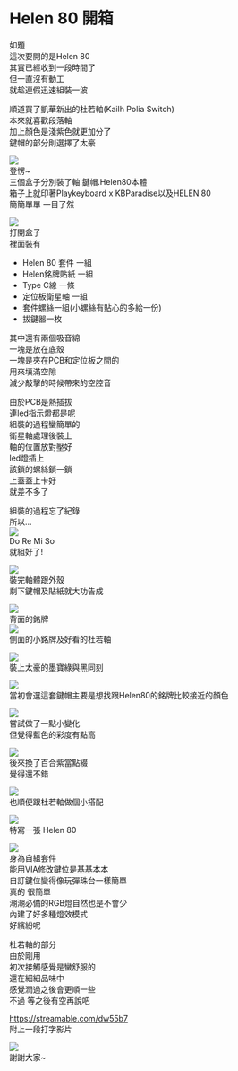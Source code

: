 # Helen 80 開箱
  
  
如題  
這次要開的是Helen 80  
其實已經收到一段時間了  
但一直沒有動工  
就趁連假迅速組裝一波  
  
順道買了凱華新出的杜若軸(Kailh Polia Switch)  
本來就喜歡段落軸  
加上顏色是淺紫色就更加分了  
鍵帽的部分則選擇了太豪  
  
![](https://i.imgur.com/qhxpIxa.jpg)  
登愣~  
三個盒子分別裝了軸.鍵帽.Helen80本體  
箱子上就印著Playkeyboard x KBParadise以及HELEN 80  
簡簡單單 一目了然  
  
  
![](https://i.imgur.com/eVsUr3X.jpg)  
打開盒子  
裡面裝有  
- Helen 80 套件 一組  
- Helen銘牌貼紙 一組  
- Type C線 一條  
- 定位板衛星軸 一組  
- 套件螺絲一組(小螺絲有貼心的多給一份)  
- 拔鍵器一枚  
  
其中還有兩個吸音綿  
一塊是放在底殼  
一塊是夾在PCB和定位板之間的  
用來填滿空隙   
減少敲擊的時候帶來的空腔音  
  
由於PCB是熱插拔  
連led指示燈都是呢  
組裝的過程蠻簡單的  
衛星軸處理後裝上  
軸的位置放對壓好  
led燈插上  
該鎖的螺絲鎖一鎖  
上蓋蓋上卡好  
就差不多了  
  
組裝的過程忘了紀錄  
所以...  
![](https://i.imgur.com/7kz4VED.jpg)  
Do Re Mi So  
就組好了!  
  
![](https://i.imgur.com/Eea3dzW.jpg)  
裝完軸體跟外殼  
剩下鍵帽及貼紙就大功告成  
  
![](https://i.imgur.com/j0ulF0l.jpg)  
背面的銘牌  
![](https://i.imgur.com/NuQFspU.jpg)  
側面的小銘牌及好看的杜若軸  
  
![](https://i.imgur.com/2qG2sZM.jpg)  
裝上太豪的墨寶綠與黑同刻  
  
![](https://i.imgur.com/P37Br9C.jpg)  
當初會選這套鍵帽主要是想找跟Helen80的銘牌比較接近的顏色  
  
![](https://i.imgur.com/sqAwqm8.jpg)  
嘗試做了一點小變化  
但覺得藍色的彩度有點高  
  
![](https://i.imgur.com/ykwofTV.jpg)  
後來換了百合紫當點綴  
覺得還不錯  
  
![](https://i.imgur.com/2gg2Lbc.jpg)  
也順便跟杜若軸做個小搭配  
  
![](https://i.imgur.com/Du6PcMx.jpg)  
特寫一張 Helen 80  
  
![](https://i.imgur.com/5vn3Ze2.jpg)  
身為自組套件  
能用VIA修改鍵位是基基本本  
自訂鍵位變得像玩彈珠台一樣簡單  
真的 很簡單  
潮潮必備的RGB燈自然也是不會少  
內建了好多種燈效模式   
好繽紛呢  
  
杜若軸的部分  
由於剛用  
初次接觸感覺是蠻舒服的  
還在細細品味中   
感覺潤過之後會更順一些  
不過 等之後有空再說吧  
  
https://streamable.com/dw55b7  
附上一段打字影片  
  
![](https://i.imgur.com/rWXNWtB.jpg)  
謝謝大家~  
